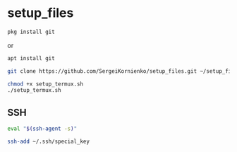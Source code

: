 # setup_files
```bash
pkg install git
```
or
```bash
apt install git
```
```bash
git clone https://github.com/SergeiKornienko/setup_files.git ~/setup_files
```

```bash
chmod +x setup_termux.sh
./setup_termux.sh
```

## SSH
```bash
eval "$(ssh-agent -s)"
```
```bash
ssh-add ~/.ssh/special_key
```

